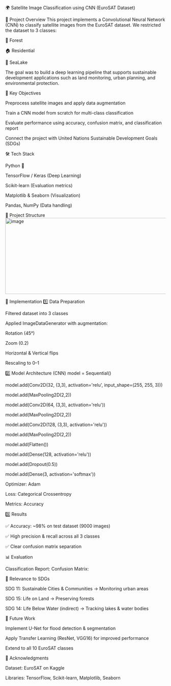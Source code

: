 🌍 Satellite Image Classification using CNN (EuroSAT Dataset)

📌 Project Overview
This project implements a Convolutional Neural Network (CNN) to classify satellite images from the EuroSAT dataset.
We restricted the dataset to 3 classes:

🌲 Forest

🏠 Residential

🌊 SeaLake

The goal was to build a deep learning pipeline that supports sustainable development applications such as land monitoring, urban planning, and environmental protection.

🎯 Key Objectives

Preprocess satellite images and apply data augmentation

Train a CNN model from scratch for multi-class classification

Evaluate performance using accuracy, confusion matrix, and classification report

Connect the project with United Nations Sustainable Development Goals (SDGs)

🛠️ Tech Stack

Python 🐍

TensorFlow / Keras (Deep Learning)

Scikit-learn (Evaluation metrics)

Matplotlib & Seaborn (Visualization)

Pandas, NumPy (Data handling)

📂 Project Structure
<img width="960" height="238" alt="image" src="https://github.com/user-attachments/assets/0343f9a0-8d0d-4586-bf33-ab9ebb9c26e1" />


🚀 Implementation
1️⃣ Data Preparation

Filtered dataset into 3 classes

Applied ImageDataGenerator with augmentation:

Rotation (45°)

Zoom (0.2)

Horizontal & Vertical flips

Rescaling to 0–1

2️⃣ Model Architecture (CNN)
model = Sequential()

model.add(Conv2D(32, (3,3), activation='relu', input_shape=(255, 255, 3)))

model.add(MaxPooling2D(2,2))

model.add(Conv2D(64, (3,3), activation='relu'))

model.add(MaxPooling2D(2,2))

model.add(Conv2D(128, (3,3), activation='relu'))

model.add(MaxPooling2D(2,2))

model.add(Flatten())

model.add(Dense(128, activation='relu'))

model.add(Dropout(0.5))

model.add(Dense(3, activation='softmax'))


Optimizer: Adam

Loss: Categorical Crossentropy

Metrics: Accuracy

3️⃣ Results

✅ Accuracy: ~98% on test dataset (9000 images)

✅ High precision & recall across all 3 classes

✅ Clear confusion matrix separation

📊 Evaluation

Classification Report:
Confusion Matrix:


🌱 Relevance to SDGs

SDG 11: Sustainable Cities & Communities → Monitoring urban areas

SDG 15: Life on Land → Preserving forests

SDG 14: Life Below Water (indirect) → Tracking lakes & water bodies

🔮 Future Work

Implement U-Net for flood detection & segmentation

Apply Transfer Learning (ResNet, VGG16) for improved performance

Extend to all 10 EuroSAT classes

🙌 Acknowledgments

Dataset: EuroSAT on Kaggle

Libraries: TensorFlow, Scikit-learn, Matplotlib, Seaborn
